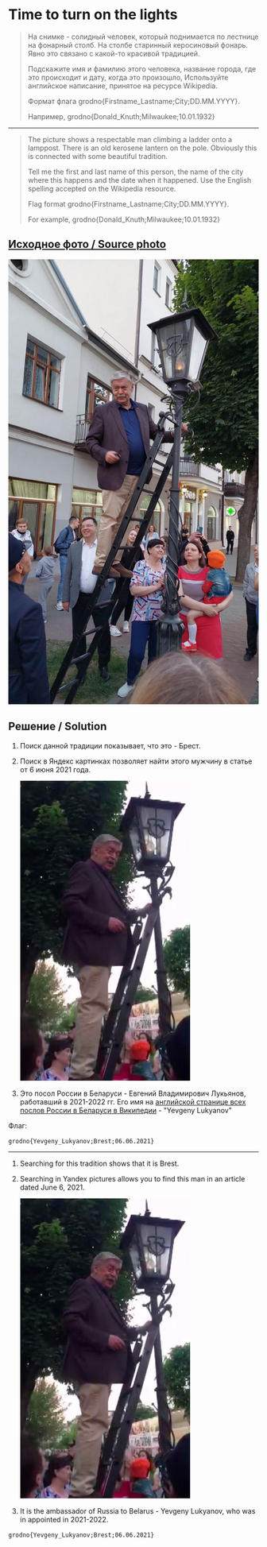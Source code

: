 # Time to turn on the lights

> На снимке - солидный человек, который поднимается по лестнице на фонарный столб. На столбе старинный керосиновый фонарь. Явно это связано с какой-то красивой традицией.
>
> Подскажите имя и фамилию этого человека, название города, где это происходит и дату, когда это произошло, Используйте английское написание, принятое на ресурсе Wikipedia.
>
> Формат флага grodno{Firstname_Lastname;City;DD.MM.YYYY}.
>
> Например, grodno{Donald_Knuth;Milwaukee;10.01.1932}

---

> The picture shows a respectable man climbing a ladder onto a lamppost. There is an old kerosene lantern on the pole. Obviously this is connected with some beautiful tradition.
>
> Tell me the first and last name of this person, the name of the city where this happens and the date when it happened. Use the English spelling accepted on the Wikipedia resource.
>
> Flag format grodno{Firstname_Lastname;City;DD.MM.YYYY}.
>
> For example, grodno{Donald_Knuth;Milwaukee;10.01.1932}

## [Исходное фото / Source photo](street_lamp.jpg)

![Фото / Photo](street_lamp.jpg)

## Решение / Solution

1. Поиск данной традиции показывает, что это - Брест.

2. Поиск в Яндекс картинках позволяет найти этого мужчину в статье от 6 июня 2021 года.

   ![Ambassador](ambassador.png)

3. Это посол России в Беларуси - Евгений Владимирович Лукьянов, работавший в 2021-2022 гг. Его имя
   на [английской странице всех послов России в Беларуси в Википедии](https://en.wikipedia.org/wiki/List_of_ambassadors_of_Russia_to_Belarus) -
   "Yevgeny Lukyanov"

Флаг:

```plain
grodno{Yevgeny_Lukyanov;Brest;06.06.2021}
```

---

1. Searching for this tradition shows that it is Brest.

2. Searching in Yandex pictures allows you to find this man in an article dated June 6, 2021.

   ![Ambassador](ambassador.png)

3. It is the ambassador of Russia to Belarus - Yevgeny Lukyanov, who was in appointed in 2021-2022.

```plain
grodno{Yevgeny_Lukyanov;Brest;06.06.2021}
```
